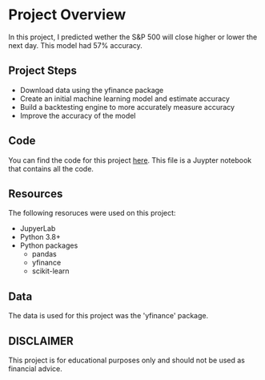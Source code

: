 # Project Overview

In this project, I predicted wether the S&P 500 will close higher or lower the next day. This model had 57% accuracy.

## Project Steps

* Download data using the yfinance package
* Create an initial machine learning model and estimate accuracy
* Build a backtesting engine to more accurately measure accuracy
* Improve the accuracy of the model

## Code

You can find the code for this project [here](https://github.com/ItZ2LEO/DigitalPortfolio/edit/main/Stock_Market_Predictions). This file is a Juypter notebook that contains all the code.

## Resources

The following resoruces were used on this project:

* JupyerLab
* Python 3.8+
* Python packages
    * pandas
    * yfinance
    * scikit-learn

## Data

The data is used for this project was the 'yfinance' package.

## DISCLAIMER

This project is for educational purposes only and should not be used as financial advice. 
